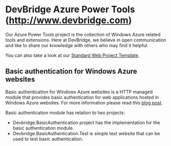 DevBridge Azure Power Tools (http://www.devbridge.com)
=======================================================================
Our Azure Power Tools project is the collection of Windows Azure related tools and extensions. Here at DevBridge, we believe in open communication and like to share our knowledge with others who may find it helpful. 

You can also take a look at our [Standard Web Project Template](https://github.com/devbridge/StandardWebProjectTemplate).

## Basic authentication for Windows Azure websites
Basic authentication for Windows Azure websites is a HTTP managed module that provides basic authentication for web applications hosted in Windows Azure websites. For more information please read this [blog post](http://www.devbridge.com/articles/).

Basic authentication module has relation to two projects:
- Devbridge.BasicAuthentication project has the implementation for the basic authentication module.
- Devbridge.BasicAuthentication.Test is simple test website that can be used to test basic authentication.